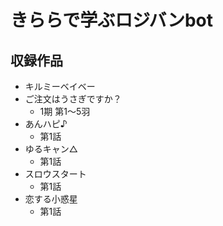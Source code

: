 # きららで学ぶロジバンbot

## 収録作品

- キルミーベイベー
- ご注文はうさぎですか？
  - 1期 第1～5羽
- あんハピ♪
  - 第1話
- ゆるキャン△
  - 第1話
- スロウスタート
  - 第1話
- 恋する小惑星
  - 第1話
